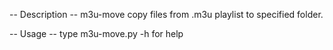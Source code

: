 -- Description --
m3u-move copy files from .m3u playlist to specified folder.

-- Usage --
type m3u-move.py -h for help 
